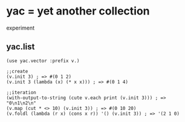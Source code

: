 yac = yet another collection
===========================

experiment

yac.list
--------

    (use yac.vector :prefix v.)

    ;;create    
    (v.init 3) ; => #(0 1 2)
    (v.init 3 (lambda (x) (* x x))) ; => #(0 1 4)

    ;;iteration
    (with-output-to-string (cute v.each print (v.init 3))) ; => "0\n1\n2\n"
    (v.map (cut * <> 10) (v.init 3)) ; => #(0 10 20)
    (v.foldl (lambda (r x) (cons x r)) '() (v.init 3)) ; => '(2 1 0)    
